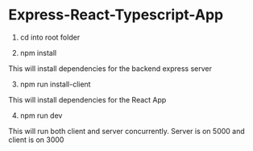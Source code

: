 # Express-React-Typescript-App

1. cd into root folder

2. npm install

This will install dependencies for the backend express server

3. npm run install-client

This will install dependencies for the React App

4. npm run dev

This will run both client and server concurrently. Server is on 5000 and client is on 3000
